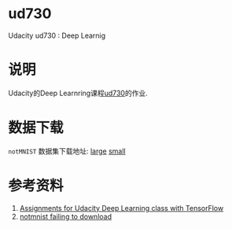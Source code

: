 # ud730
Udacity ud730 : Deep Learnig

说明
====
Udacity的Deep Learnring课程[ud730](https://classroom.udacity.com/courses/ud730)的作业.  


数据下载
=======
`notMNIST` 数据集下载地址:
    [large](http://yaroslavvb.com/upload/notMNIST/notMNIST_large.tar.gz)
    [small](http://yaroslavvb.com/upload/notMNIST/notMNIST_small.tar.gz)

参考资料
=======
1. [Assignments for Udacity Deep Learning class with TensorFlow](https://github.com/tensorflow/tensorflow/tree/master/tensorflow/examples/udacity)
2. [notmnist failing to download](https://github.com/tensorflow/tensorflow/issues/1475)
